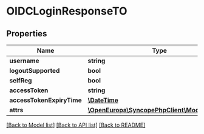 # OIDCLoginResponseTO

## Properties
Name | Type | Description | Notes
------------ | ------------- | ------------- | -------------
**username** | **string** |  | [optional] 
**logoutSupported** | **bool** |  | [optional] 
**selfReg** | **bool** |  | [optional] 
**accessToken** | **string** |  | [optional] 
**accessTokenExpiryTime** | [**\DateTime**](\DateTime.md) |  | [optional] 
**attrs** | [**\OpenEuropa\SyncopePhpClient\Model\AttrTO[]**](AttrTO.md) |  | [optional] 

[[Back to Model list]](../README.md#documentation-for-models) [[Back to API list]](../README.md#documentation-for-api-endpoints) [[Back to README]](../README.md)


